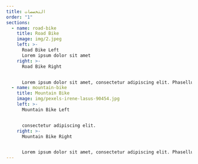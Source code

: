 ```yaml
---
title: التخصصات
order: "1"
sections:
  - name: road-bike
    title: Road Bike
    image: img/2.jpeg
    left: >-
      R﻿oad Bike Left
      Lorem ipsum dolor sit amet
    right: >-
      R﻿oad Bike Right


      Lorem ipsum dolor sit amet, consectetur adipiscing elit. Phasellus hendrerit nisi non placerat iaculis. Phasellus commodo eros in euismod blandit. Nullam volutpat quam.
  - name: mountain-bike
    title: Mountain Bike
    image: img/pexels-irene-lasus-90454.jpg
    left: >-
      M﻿ountain Bike Left


      consectetur adipiscing elit.
    right: >-
      M﻿ountain Bike Right


      Lorem ipsum dolor sit amet, consectetur adipiscing elit. Phasellus hendrerit .
---
```


